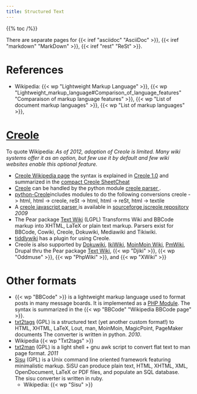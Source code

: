 ```yaml
---
title: Structured Text
---
```


{{% toc /%}}

There are separate pages for
{{< iref "asciidoc" "AsciiDoc" >}},
{{< iref "markdown" "MarkDown" >}},
{{< iref "rest" "ReSt" >}}.

# References

-   Wikipedia:  {{< wp "Lightweight Markup Language" >}},
    {{< wp "Lightweight_markup_language#Comparison_of_language_features"  "Comparaison of markup language features" >}},
    {{< wp "List of document markup languages" >}},
    {{< wp "List of markup languages" >}},

# [Creole](http://www.wikicreole.org/wiki/Home)
To quote Wikipedia:
_As of 2012, adoption of Creole is limited. Many wiki systems offer it
as an option, but few use it by default and few wiki websites enable
this optional feature._

-   [Creole Wikipedia page](http://en.wikipedia.org/wiki/WikiCreole)
    the syntax is  explained in
    [Creole 1.0](http://www.wikicreole.org/wiki/Creole1.0) and summarized in the
    [compact Creole SheetCheat](http://www.wikicreole.org/wiki/CheatSheet)
-   [Creole](http://www.wikicreole.org/wiki/Home) can be handled by
    the python module [creole parser
    ](http://creoleparser.googlecode.com/svn/docs/index.html).
-   [python-Creole](https://github.com/jedie/python-creole)includes
    modules  to do the following conversions creole -> html,
    html -> creole, reSt -> html, html -> reSt, html -> textile
-   A [creole javascript parser
    ](http://www.ivan.fomichev.name/2008/04/javascript-creole-10-wiki-markup-parser.html)
    is available in
    [sourceforge jscreole repository
    ](http://jscreole.svn.sourceforge.net/viewvc/jscreole/)
    _2009_
-   The Pear package
    [Text Wiki](1http://pear.php.net/package/Text_Wiki/)
    (LGPL) Transforms Wiki and BBCode markup
into XHTML, LaTeX or plain text markup. Parsers exist for BBCode, Cowiki, Creole,
Dokuwiki, Mediawiki and Tikiwiki.
-   [tiddlywiki](http://www.tiddlywiki.com/) has a plugin for using Creole.
-   Creole is also supported by
    [Dokuwiki](http://wiki.splitbrain.org/wiki:dokuwiki),
    [IkiWiki](http://ikiwiki.info/),
    [MoinMoin Wiki](http://moinmo.in/),
    [PmWiki](http://www.pmwiki.org/),
    Drupal thru the Pear package [Text Wiki](1http://pear.php.net/package/Text_Wiki/),
    {{< wp "Djiki" >}}, {{< wp "Oddmuse" >}}, {{< wp "PhpWiki" >}}, and {{< wp "XWiki" >}}

# Other formats

-   {{< wp "BBCode" >}}
    is a lightweight markup language used to format posts in many
    message boards. It is implemented as a
    [PHP Module](http://php.net/manual/en/book.bbcode.php).
    The syntax is summarized in the {{< wp "BBCode"  "Wikipedia BBCode page" >}}.
-   [txt2tags](http://txt2tags.org/) (GPL)
    is a structured text (yet another custom format!) to HTML, XHTML,
    LaTeX, Lout, man, MoinMoin, MagicPoint, PageMaker documents The
    converter is written in python. _2010_.
-   Wikipedia {{< wp "Txt2tags" >}}
-   [txt2man](http://mvertes.free.fr/) (GPL)
    is a light shell + gnu awk script to convert flat text
    to man page format. _2011_
-   [Sisu](http://www.sisudoc.org/) (GPL)
    is a Unix command line oriented framework featuring minimalistic markup.
    SiSU can produce plain text, HTML, XHTML, XML,
    OpenDocument, LaTeX or PDF files, and populate an SQL database.<br />
    The sisu converter is written in ruby.
    -   Wikipedia: {{< wp "Sisu" >}}

<!-- Local Variables: -->
<!-- mode: markdown -->
<!-- ispell-local-dictionary: english -->
<!-- End: -->
